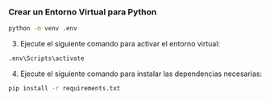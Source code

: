 ### Crear un Entorno Virtual para Python

```bash
python -m venv .env
```

3. Ejecute el siguiente comando para activar el entorno virtual:

```bash
.env\Scripts\activate
```

4. Ejecute el siguiente comando para instalar las dependencias necesarias:

```bash
pip install -r requirements.txt
```
